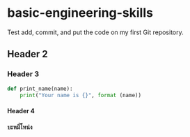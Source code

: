 # basic-engineering-skills

Test add, commit, and put the code on my first Git repository.

## Header 2 

### Header 3

```py
def print_name(name):
    print("Your name is {}", format (name))
``` 
#### Header 4
#### บะหมี่โหน่ง